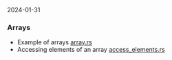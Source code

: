2024-01-31

### Arrays

- Example of arrays [array.rs](array.rs)
- Accessing elements of an array [access_elements.rs](access_elements.rs)